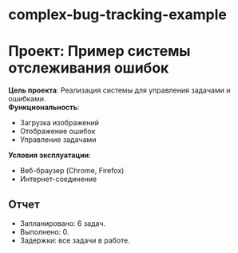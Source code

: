 # complex-bug-tracking-example
# Проект: Пример системы отслеживания ошибок

**Цель проекта**: Реализация системы для управления задачами и ошибками.  
**Функциональность**:  
- Загрузка изображений  
- Отображение ошибок  
- Управление задачами  

**Условия эксплуатации**:  
- Веб-браузер (Chrome, Firefox)  
- Интернет-соединение  

## Отчет  
- Запланировано: 6 задач.  
- Выполнено: 0.  
- Задержки: все задачи в работе.  
